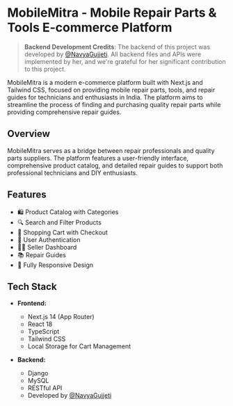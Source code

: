 # MobileMitra - Mobile Repair Parts & Tools E-commerce Platform

> **Backend Development Credits**: The backend of this project was developed by [@NavyaGujjeti](https://github.com/NavyaGujjeti). All backend files and APIs were implemented by her, and we're grateful for her significant contribution to this project.

MobileMitra is a modern e-commerce platform built with Next.js and Tailwind CSS, focused on providing mobile repair parts, tools, and repair guides for technicians and enthusiasts in India. The platform aims to streamline the process of finding and purchasing quality repair parts while providing comprehensive repair guides.

## Overview

MobileMitra serves as a bridge between repair professionals and quality parts suppliers. The platform features a user-friendly interface, comprehensive product catalog, and detailed repair guides to support both professional technicians and DIY enthusiasts.

## Features

- 🛍️ Product Catalog with Categories
- 🔍 Search and Filter Products
- 🛒 Shopping Cart with Checkout
- 👤 User Authentication
- 👨‍💼 Seller Dashboard
- 📚 Repair Guides
- 📱 Fully Responsive Design

## Tech Stack

- **Frontend:**
  - Next.js 14 (App Router)
  - React 18
  - TypeScript
  - Tailwind CSS
  - Local Storage for Cart Management

- **Backend:**
  - Django
  - MySQL
  - RESTful API
  - Developed by [@NavyaGujjeti](https://github.com/NavyaGujjeti) 